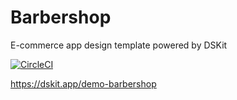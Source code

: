 # Barbershop
E-commerce app design template powered by DSKit

[![CircleCI](https://circleci.com/gh/imodeveloperlab/Barbershop/tree/main.svg?style=svg)](https://circleci.com/gh/imodeveloperlab/Barbershop/tree/main)

https://dskit.app/demo-barbershop
